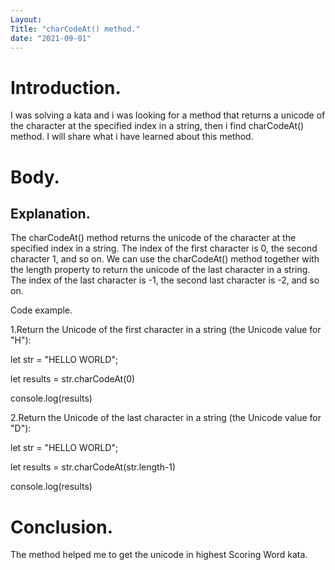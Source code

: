 ```yaml
---
Layout: 
Title: "charCodeAt() method."
date: "2021-09-01"
---
```


# Introduction.

I was solving a kata and i was looking for a method that returns a unicode of the character at the specified index in a string, then i find charCodeAt() method. I will share what i have learned about this method.

# Body.

## Explanation.

The charCodeAt() method returns the unicode of the character at the specified index in a string. The index of the first character is 0, the second character 1, and so on. We can use the charCodeAt() method together with the length property to return the unicode of the last character in a string. The index of the last character is -1, the second last character is -2, and so on.


Code example.

1.Return the Unicode of the first character in a string (the Unicode value for "H"):

let str = "HELLO WORLD";

let results = str.charCodeAt(0)    

console.log(results)

2.Return the Unicode of the last character in a string (the Unicode value for "D"):

let str = "HELLO WORLD";

let results = str.charCodeAt(str.length-1)

console.log(results)

# Conclusion.

The method helped me to get the unicode in highest Scoring Word kata.






